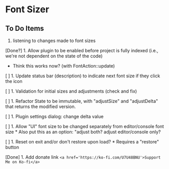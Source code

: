 # Font Sizer

## To Do Items

1. listening to changes made to font sizes

[Done?] 1. Allow plugin to be enabled before project is fully indexed (i.e., we're not dependent on the state of the code)
   * Think this works now? (with FontAction::update)
   
[ ] 1. Update status bar (description) to indicate next font size if they click the icon

[ ] 1. Validation for initial sizes and adjustments (check and fix)

[ ] 1. Refactor State to be immutable, with "adjustSize" and "adjustDelta" that returns the modified version.

[ ] 1. Plugin settings dialog: change delta value

[ ] 1. Allow "UI" font size to be changed separately from editor/console font size
    * Also put this as an option: "adjust both? adjust editor/console only?

[ ] 1. Reset on exit and/or don't restore upon load?
    * Requires a "restore" button

[Done] 1. Add donate link
    `<a href='https://ko-fi.com/U7U48BNU'>Support Me on Ko-fi</a>`
